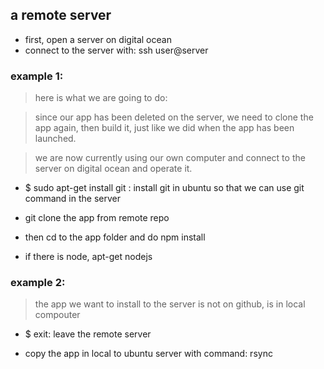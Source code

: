## a remote server

- first, open a server on digital ocean
- connect to the server with: ssh user@server

### example 1:

> here is what we are going to do:

> since our app has been deleted on the server, we need to clone the app again, then build it, just like we did when the app has been launched.

> we are now currently using our own computer and connect to the server on digital ocean and operate it.

- $ sudo apt-get install git : install git in ubuntu so that we can use git command in the server

- git clone the app from remote repo

- then cd to the app folder and do npm install

- if there is node, apt-get nodejs

### example 2:

> the app we want to install to the server is not on github, is in local compouter

- $ exit: leave the remote server

- copy the app in local to ubuntu server with command: rsync
